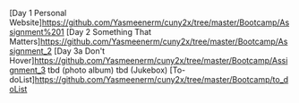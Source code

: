 [Day 1 Personal Website]https://github.com/Yasmeenerm/cuny2x/tree/master/Bootcamp/Assignment%201
[Day 2 Something That Matters]https://github.com/Yasmeenerm/cuny2x/tree/master/Bootcamp/Assignment_2
[Day 3a Don't Hover]https://github.com/Yasmeenerm/cuny2x/tree/master/Bootcamp/Assignment_3
tbd (photo album)
tbd (Jukebox)
[To-doList]https://github.com/Yasmeenerm/cuny2x/tree/master/Bootcamp/to_doList
